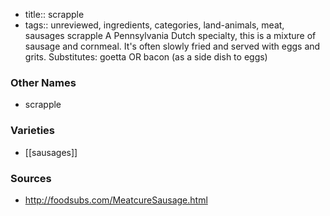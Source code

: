 - title:: scrapple
- tags:: unreviewed, ingredients, categories, land-animals, meat, sausages
scrapple A Pennsylvania Dutch specialty, this is a mixture of sausage and cornmeal. It's often slowly fried and served with eggs and grits. Substitutes: goetta OR bacon (as a side dish to eggs)

### Other Names

* scrapple

### Varieties

* [[sausages]]

### Sources
* http://foodsubs.com/MeatcureSausage.html
